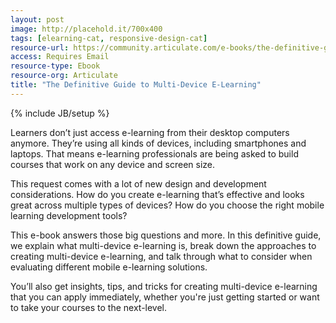 ```yaml
---
layout: post
image: http://placehold.it/700x400
tags: [elearning-cat, responsive-design-cat]
resource-url: https://community.articulate.com/e-books/the-definitive-guide-to-multi-device-e-learning
access: Requires Email
resource-type: Ebook
resource-org: Articulate
title: "The Definitive Guide to Multi-Device E-Learning"
---
```

{% include JB/setup %}

Learners don’t just access e-learning from their desktop computers anymore. They’re using all kinds of devices, including smartphones and laptops. That means e-learning professionals are being asked to build courses that work on any device and screen size.

This request comes with a lot of new design and development considerations. How do you create e-learning that’s effective and looks great across multiple types of devices? How do you choose the right mobile learning development tools?

This e-book answers those big questions and more. In this definitive guide, we explain what multi-device e-learning is, break down the approaches to creating multi-device e-learning, and talk through what to consider when evaluating different mobile e-learning solutions.

You’ll also get insights, tips, and tricks for creating multi-device e-learning that you can apply immediately, whether you're just getting started or want to take your courses to the next-level.
